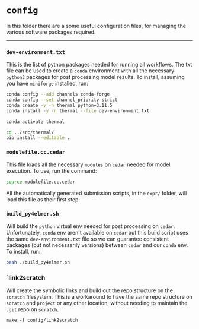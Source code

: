 # `config`

In this folder there are a some useful configuration files, for managing the various software packages required.  

---

### `dev-environment.txt`
This is the list of python packages needed for running all workflows.
The txt file can be used to create a `conda` environment with all the necessary
`python3` packages for post processing model results.
To install, assuming you have `miniforge` installed, run:
```bash
conda config --add channels conda-forge
conda config --set channel_priority strict
conda create -y -n thermal python=3.11.5
conda install -y -n thermal --file dev-environment.txt

conda activate thermal

cd ../src/thermal/
pip install --editable .
```

### `modulefile.cc.cedar`
This file loads all the necessary `modules` on `cedar` needed for model execution. To use, run the command:
```bash
source modulefile.cc.cedar
```
All the automatically generated submission scripts, in the `expr/` folder, will load this file as their first step.


### `build_py4elmer.sh`
Will build the `python` virtual env needed for post processing on `cedar`. 
Unfortunately, `conda` env aren't available on `cedar` but this build script
uses the same `dev-environment.txt` file so we can guarantee consistent packages
(but not necessarily versions) between `cedar` and our `conda` env. To install, run:
```bash
bash ./build_py4elmer.sh
```

### `link2scratch
Will create the symbolic links and build out the repo structure on the `scratch` filesystem.
This is a workaround to have the same repo structure on `scratch` and `project`
or any other location, without needing to maintain the `.git` repo on `scratch`. 
```
make -f config/link2scratch
```
